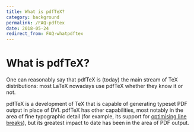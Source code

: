 ```yaml
---
title: What is pdfTeX?
category: background
permalink: /FAQ-pdftex
date: 2018-05-24
redirect_from: FAQ-whatpdftex
---
```


# What is pdfTeX?

One can reasonably say that pdfTeX is (today) the main stream of TeX
distributions: most LaTeX nowadays use pdfTeX whether they know it or not.

pdfTeX is a development of TeX that is capable of generating typeset PDF output
in place of DVI. pdfTeX has other capabilities, most notably in the area of
fine typographic detail (for example, its support for [optimising line
breaks](/FAQ-overfull)), but its greatest impact to date has been in the area
of PDF output.


